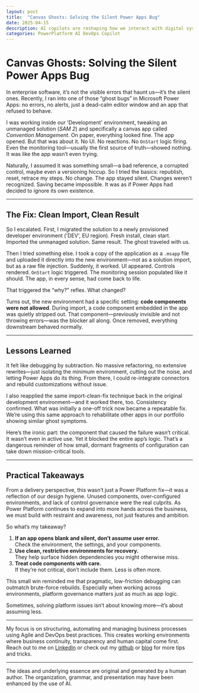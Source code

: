 ```yaml
---
layout: post
title:  "Canvas Ghosts: Solving the Silent Power Apps Bug"
date: 2025-04-15
description: AI copilots are reshaping how we interact with digital systems, but their success is not accidental—it starts with well-defined intake criteria. Without a structured approach to defining the agent’s functional and technical scope, we risk building copilots that lack usability, accuracy, or security. 
categories: PowerPlatform AI DevOps Copilot
---
```


# Canvas Ghosts: Solving the Silent Power Apps Bug

In enterprise software, it’s not the visible errors that haunt us—it’s the silent ones. Recently, I ran into one of those “ghost bugs” in Microsoft Power Apps: no errors, no alerts, just a dead-calm editor window and an app that refused to behave.

I was working inside our 'Development' environment, tweaking an unmanaged solution (*SAM 2*) and specifically a canvas app called *Convention Management*. On paper, everything looked fine. The app opened. But that was about it. No UI. No reactions. No `OnStart` logic firing. Even the monitoring tool—usually the first source of truth—showed nothing. It was like the app wasn’t even trying.

Naturally, I assumed it was something small—a bad reference, a corrupted control, maybe even a versioning hiccup. So I tried the basics: republish, reset, retrace my steps. No change. The app stayed silent. Changes weren’t recognized. Saving became impossible. It was as if Power Apps had decided to ignore its own existence.

---

## The Fix: Clean Import, Clean Result

So I escalated. First, I migrated the solution to a newly provisioned developer environment ('DEV', EU region). Fresh install, clean start. Imported the unmanaged solution. Same result. The ghost traveled with us.

Then I tried something else. I took a copy of the application as a `.msapp` file and uploaded it directly into the new environment—not as a solution import, but as a raw file injection. Suddenly, it worked. UI appeared. Controls rendered. `OnStart` logic triggered. The monitoring session populated like it should. The app, in every sense, had come back to life.

That triggered the “why?” reflex. What changed?

Turns out, the new environment had a specific setting: **code components were not allowed**. During import, a code component embedded in the app was quietly stripped out. That component—previously invisible and not throwing errors—was the blocker all along. Once removed, everything downstream behaved normally.

---

## Lessons Learned

It felt like debugging by subtraction. No massive refactoring, no extensive rewrites—just isolating the minimum environment, cutting out the noise, and letting Power Apps do its thing. From there, I could re-integrate connectors and rebuild customizations without issue.

I also reapplied the same import-clean-fix technique back in the original development environment—and it worked there, too. Consistency confirmed. What was initially a one-off trick now became a repeatable fix. We’re using this same approach to rehabilitate other apps in our portfolio showing similar ghost symptoms.

Here’s the ironic part: the component that caused the failure wasn’t critical. It wasn’t even in active use. Yet it blocked the entire app’s logic. That’s a dangerous reminder of how small, dormant fragments of configuration can take down mission-critical tools.

---

## Practical Takeaways

From a delivery perspective, this wasn’t just a Power Platform fix—it was a reflection of our design hygiene. Unused components, over-configured environments, and lack of control governance were the real culprits. As Power Platform continues to expand into more hands across the business, we must build with restraint and awareness, not just features and ambition.

So what’s my takeaway?

1. **If an app opens blank and silent, don’t assume user error.**  
   Check the environment, the settings, and your components.
2. **Use clean, restrictive environments for recovery.**  
   They help surface hidden dependencies you might otherwise miss.
3. **Treat code components with care.**  
   If they’re not critical, don’t include them. Less is often more.

This small win reminded me that pragmatic, low-friction debugging can outmatch brute-force rebuilds. Especially when working across environments, platform governance matters just as much as app logic.

Sometimes, solving platform issues isn’t about knowing more—it’s about assuming less.


----
My focus is on structuring, automating and managing business processes using Agile and DevOps best practices. This creates working environments where business continuity, transparency and human capital come first. Reach out to me on [LinkedIn](https://www.linkedin.com/in/dennisvanaelst) or check out my [github](https://github.com/dva81) or [blog](https://www.dennisvanaelst.net/) for more tips and tricks.

----
The ideas and underlying essence are original and generated by a human author. The organization, grammar, and presentation may have been enhanced by the use of AI.

